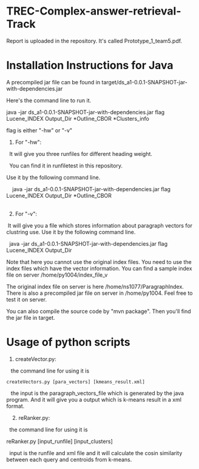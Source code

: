 # TREC-Complex-answer-retrieval-Track

Report is uploaded in the repository. It's called Prototype_1_team5.pdf.

# Installation Instructions for Java 

A precompiled jar file can be found in target/ds_a1-0.0.1-SNAPSHOT-jar-with-dependencies.jar

Here's the command line to run it. 

java -jar ds_a1-0.0.1-SNAPSHOT-jar-with-dependencies.jar flag Lucene_INDEX Output_Dir *Outline_CBOR *Clusters_info

flag is either "-hw" or "-v"

1. For "-hw":

   It will give you three runfiles for different heading weight.    
   
   You can find it in runfiletest in this repository.  
   
   Use it by the following command line.
     
     java -jar ds_a1-0.0.1-SNAPSHOT-jar-with-dependencies.jar flag Lucene_INDEX Output_Dir *Outline_CBOR  
  
  
2. For "-v":

  It will give you a file which stores information about paragraph vectors for clustring use. Use it by the following command line.
  
   java -jar ds_a1-0.0.1-SNAPSHOT-jar-with-dependencies.jar flag Lucene_INDEX Output_Dir
   
  Note that here you cannot use the original index files. You need to use the index files which have the vector information. You can find a sample index file on server /home/py1004/index_file_v
 
The original index file on server is here /home/ns1077/ParagraphIndex. There is also a precompiled jar file on server in /home/py1004. Feel free to test it on server. 

You can also compile the source code by "mvn package". Then you'll find the jar file in target.

# Usage of python scripts

1. createVector.py:

    the command line for using it is 
    
    createVectors.py [para_vectors] [kmeans_result.xml]  
    
    the input is the paragraph_vectors_file which is generated by the java program. And it will give you a output which is k-means result in a xml format.  
    
    
2. reRanker.py:

   the command line for using it is 
   
   reRanker.py [input_runfile] [input_clusters]
   
   input is the runfile and xml file and it will calculate the cosin similarity between each query and centroids from k-means.

  

